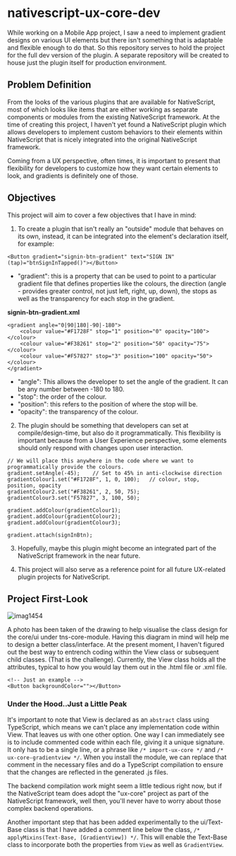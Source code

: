 # nativescript-ux-core-dev

While working on a Mobile App project, I saw a need to implement gradient designs on various UI elements but there isn't something that is adaptable and flexible enough to do that. So this repository serves to hold the project for the full dev version of the plugin. A separate repository will be created to house just the plugin itself for production environment.

## Problem Definition

From the looks of the various plugins that are available for NativeScript, most of which looks like items that are either working as separate components or modules from the existing NativeScript framework. At the time of creating this project, I haven't yet found a NativeScript plugin which allows developers to implement custom behaviors to their elements within NativeScript that is nicely integrated into the original NativeScript framework.

Coming from a UX perspective, often times, it is important to present that flexibility for developers to customize how they want certain elements to look, and gradients is definitely one of those.

## Objectives

This project will aim to cover a few objectives that I have in mind:

1. To create a plugin that isn't really an "outside" module that behaves on its own, instead, it can be integrated into the element's declaration itself, for example:
```
<Button gradient="signin-btn-gradient" text="SIGN IN" (tap)="btnSignInTapped()"></Button>
```
   - "gradient": this is a property that can be used to point to a particular gradient file that defines properties like the colours, the direction (angle - provides greater control, not just left, right, up, down), the stops as well as the transparency for each stop in the gradient.

**signin-btn-gradient.xml**

```
<gradient angle="0|90|180|-90|-180">
    <colour value="#F1728F" stop="1" position="0" opacity="100"></colour>
    <colour value="#F38261" stop="2" position="50" opacity="75"></colour>
    <colour value="#F57827" stop="3" position="100" opacity="50"></colour>
</gradient>
```

   - "angle": This allows the developer to set the angle of the gradient. It can be any number between -180 to 180.
   - "stop": the order of the colour.
   - "position": this refers to the position of where the stop will be.
   - "opacity": the transparency of the colour.

2. The plugin should be something that developers can set at compile/design-time, but also do it programmatically. This flexibility is important because from a User Experience perspective, some elements should only respond with changes upon user interaction.

```
// We will place this anywhere in the code where we want to programmatically provide the colours.
gradient.setAngle(-45);    // Set to 45% in anti-clockwise direction
gradientColour1.set("#F1728F", 1, 0, 100);   // colour, stop, position, opacity
gradientColour2.set("#F38261", 2, 50, 75);
gradientColour3.set("F57827", 3, 100, 50);

gradient.addColour(gradientColour1);
gradient.addColour(gradientColour2);
gradient.addColour(gradientColour3);

gradient.attach(signInBtn);
```

3. Hopefully, maybe this plugin might become an integrated part of the NativeScript framework in the near future.

4. This project will also serve as a reference point for all future UX-related plugin projects for NativeScript.

## Project First-Look

![imag1454](https://user-images.githubusercontent.com/10084397/33321465-cb1631b8-d480-11e7-9720-3af79ca8127b.jpg)

A photo has been taken of the drawing to help visualise the class design for the core/ui under tns-core-module. Having this diagram in mind will help me to design a better class/interface. At the present moment, I haven't figured out the best way to entrench coding within the View class or subsequent child classes. (That is the challenge). Currently, the View class holds all the attributes, typical to how you would lay them out in the .html file or .xml file.

```
<!-- Just an example -->
<Button backgroundColor=""></Button>
```

### Under the Hood..Just a Little Peak

It's important to note that View is declared as an ```abstract``` class using TypeScript, which means we can't place any implementation code within View. That leaves us with one other option. One way I can immediately see is to include commented code within each file, giving it a unique signature. It only has to be a single line, or a phrase like ```/* import-ux-core */``` and ```/* ux-core-gradientview */```. When you install the module, we can replace that comment in the necessary files and do a TypeScript compilation to ensure that the changes are reflected in the generated .js files.

The backend compilation work might seem a little tedious right now, but if the NativeScript team does adopt the "ux-core" project as part of the NativeScript framework, well then, you'll never have to worry about those complex backend operations.

Another important step that has been added experimentally to the ui/Text-Base class is that I have added a comment line below the class, ```/* applyMixins(Text-Base, [GradientView]) */```. This will enable the Text-Base class to incorporate both the properties from ```View``` as well as ```GradientView```.
